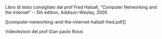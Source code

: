 Libro di testo consigliato dal prof
Fred Halsall, “Computer Networking and the Internet” ─ 5th edition, Addison-Wesley, 2005

[[computer-networking-and-the-internet-halsall-fred.pdf]]


Videolezioni del prof Gian paolo Rossi


